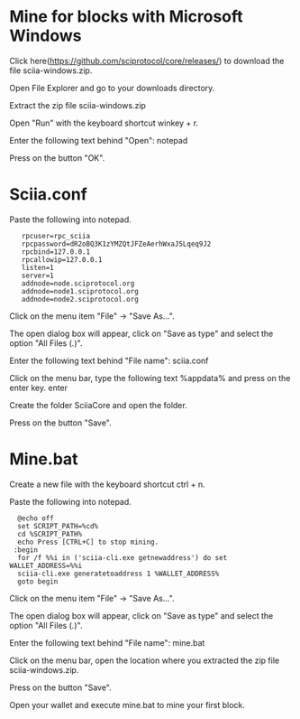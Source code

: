 # Mine for blocks with Microsoft Windows

Click here(https://github.com/sciprotocol/core/releases/) to download the file sciia-windows.zip.

Open File Explorer and go to your downloads directory.

Extract the zip file sciia-windows.zip

Open "Run" with the keyboard shortcut winkey + r.

Enter the following text behind "Open": notepad

Press on the button "OK".

# Sciia.conf

Paste the following into notepad.

       rpcuser=rpc_sciia
       rpcpassword=dR2oBQ3K1zYMZQtJFZeAerhWxaJ5Lqeq9J2
       rpcbind=127.0.0.1
       rpcallowip=127.0.0.1
       listen=1
       server=1
       addnode=node.sciprotocol.org
       addnode=node1.sciprotocol.org
       addnode=node2.sciprotocol.org

Click on the menu item "File" -> "Save As...".

The open dialog box will appear, click on "Save as type" and select the option "All Files (*.*)".

Enter the following text behind "File name": sciia.conf

Click on the menu bar, type the following text %appdata% and press on the enter key. enter

Create the folder SciiaCore and open the folder.

Press on the button "Save".

# Mine.bat

Create a new file with the keyboard shortcut ctrl + n.

Paste the following into notepad.

      @echo off
      set SCRIPT_PATH=%cd%
      cd %SCRIPT_PATH%
      echo Press [CTRL+C] to stop mining.
     :begin
      for /f %%i in ('sciia-cli.exe getnewaddress') do set WALLET_ADDRESS=%%i
      sciia-cli.exe generatetoaddress 1 %WALLET_ADDRESS%
      goto begin

Click on the menu item "File" -> "Save As...".

The open dialog box will appear, click on "Save as type" and select the option "All Files (*.*)".

Enter the following text behind "File name": mine.bat

Click on the menu bar, open the location where you extracted the zip file sciia-windows.zip.

Press on the button "Save".

Open your wallet and execute mine.bat to mine your first block.
